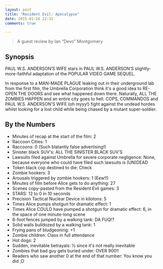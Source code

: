 ```yaml
---
layout: post
title: "Resident Evil: Apocalypse"
date: 2015-01-26 22:31
comments: true

---
```


> A guest review by Ian‭ “‬Devo‭” ‬Montgomery

## Synopsis

PAUL W.S.‭ ‬ANDERSON’S WIFE stars in PAUL W.S.‭ ‬ANDERSON’S slightly-more-faithful adaptation of the POPULAR VIDEO GAME SEQUEL.

In response to a MAN-MADE PLAGUE leaking out in their underground lab from the first film,‭ ‬the Umbrella Corporation think it's a good idea to RE-OPEN THE DOORS and see what happened down there.‭ ‬Naturally,‭ ‬ALL THE ZOMBIES HAPPEN and an entire city goes to hell.‭ ‬COPS,‭ ‬COMMANDOS and PAUL W.S.‭ ‬ANDERSON'S WIFE‭ (‬oh myyy‭!) ‬fight against the undead hordes whilst looking for a lost child while being chased by a mutant super-soldier.

## By the Numbers

* Minutes of recap at the start of the film‭: ‬2
* Raccoon Cities‭: ‬1
* Raccoons‭: ‬0‭ (‬Such blatantly false advertising‭!)
* Sinister black SUV's‭: ‬ALL THE SINISTER BLACK SUV'S
* Lawsuits filed against Umbrella for severe corporate negligence‭: ‬None,‭ ‬because everyone who could have filed such lawsuits is‭ (‬UN)DEAD‭ 
* Token black cop destined to die‭: ‬Check
* Zombie hookers‭: ‬3
* Arousals triggered by zombie hookers‭: ‬1‭ (‬Eew‭!!)
* Minutes of film before Alice gets to do anything‭: ‬27
* ‬Scenes copy-pasted from the Resident Evil games‭: ‬3
* STARS‭: ‬12‭ ‬to‭ ‬0‭ ‬in‭ ‬10‭ ‬seconds
* Precision Tactical Nuclear Device in kilotons‭: ‬5
* Times Alice pumps shotgun for dramatic effect‭: ‬1
* Times Alice COULD have pumped a shotgun for dramatic effect‭: ‬6,‭ ‬in the space of one minute-long scene
* 8-foot fences jumped by a walking tank‭: ‬DA FUQ‭!?
* Solid walls bulldozed by a walking tank‭: ‬1
* Frying pans of bludgeoning‭:‭ ‬+1
* Zombie children‭: ‬Class in full attendance
* Hot dogs‭: ‬2
* Sudden,‭ ‬inevitable betrayals‭: ½ ‬since it's not really inevitable
* Zombies that bad guy gets buried under‭: ‬OVER‭ ‬900‭!!
* Readers who saw another‭ ‬0‭ ‬at the end of that number‭: ‬You know you did‭ ;‬D

